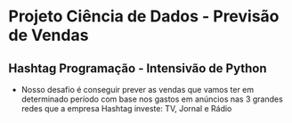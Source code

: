 # Projeto Ciência de Dados - Previsão de Vendas

## Hashtag Programação - Intensivão de Python

- Nosso desafio é conseguir prever as vendas que vamos ter em determinado período com base nos gastos em anúncios nas 3 grandes redes que a empresa Hashtag investe: TV, Jornal e Rádio
